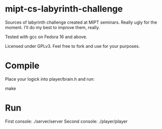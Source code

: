 mipt-cs-labyrinth-challenge
===========================

Sources of labyrinth challenge created at MIPT seminars. Really ugly for the moment. I'll do my best to improve them, really.

Tested with gcc on Fedora 16 and above.

Licensed under GPLv3. Feel free to fork and use for your purposes.

Compile
=======

Place your logick into player/brain.h and run:

make


Run
===

First console: ./server/server
Second console: ./player/player
